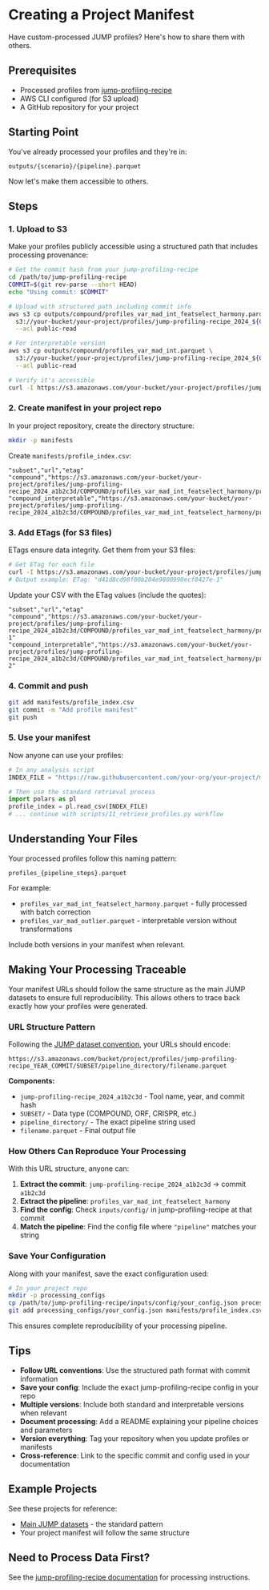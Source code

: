 # Creating a Project Manifest

Have custom-processed JUMP profiles? Here's how to share them with others.

## Prerequisites

- Processed profiles from [jump-profiling-recipe](https://github.com/broadinstitute/jump-profiling-recipe/blob/main/DOCUMENTATION.md)
- AWS CLI configured (for S3 upload)
- A GitHub repository for your project

## Starting Point

You've already processed your profiles and they're in:
```
outputs/{scenario}/{pipeline}.parquet
```

Now let's make them accessible to others.

## Steps

### 1. Upload to S3

Make your profiles publicly accessible using a structured path that includes processing provenance:

```bash
# Get the commit hash from your jump-profiling-recipe
cd /path/to/jump-profiling-recipe
COMMIT=$(git rev-parse --short HEAD)
echo "Using commit: $COMMIT"

# Upload with structured path including commit info
aws s3 cp outputs/compound/profiles_var_mad_int_featselect_harmony.parquet \
  s3://your-bucket/your-project/profiles/jump-profiling-recipe_2024_${COMMIT}/COMPOUND/profiles_var_mad_int_featselect_harmony/profiles_var_mad_int_featselect_harmony.parquet \
  --acl public-read

# For interpretable version
aws s3 cp outputs/compound/profiles_var_mad_int.parquet \
  s3://your-bucket/your-project/profiles/jump-profiling-recipe_2024_${COMMIT}/COMPOUND/profiles_var_mad_int_featselect_harmony/profiles_var_mad_int.parquet \
  --acl public-read

# Verify it's accessible
curl -I https://s3.amazonaws.com/your-bucket/your-project/profiles/jump-profiling-recipe_2024_${COMMIT}/COMPOUND/profiles_var_mad_int_featselect_harmony/profiles_var_mad_int_featselect_harmony.parquet
```

### 2. Create manifest in your project repo

In your project repository, create the directory structure:

```bash
mkdir -p manifests
```

Create `manifests/profile_index.csv`:

```csv
"subset","url","etag"
"compound","https://s3.amazonaws.com/your-bucket/your-project/profiles/jump-profiling-recipe_2024_a1b2c3d/COMPOUND/profiles_var_mad_int_featselect_harmony/profiles_var_mad_int_featselect_harmony.parquet",""
"compound_interpretable","https://s3.amazonaws.com/your-bucket/your-project/profiles/jump-profiling-recipe_2024_a1b2c3d/COMPOUND/profiles_var_mad_int_featselect_harmony/profiles_var_mad_int.parquet",""
```

### 3. Add ETags (for S3 files)

ETags ensure data integrity. Get them from your S3 files:

```bash
# Get ETag for each file
curl -I https://s3.amazonaws.com/your-bucket/your-project/profiles/jump-profiling-recipe_2024_a1b2c3d/COMPOUND/profiles_var_mad_int_featselect_harmony/profiles_var_mad_int_featselect_harmony.parquet | grep ETag
# Output example: ETag: "d41d8cd98f00b204e9800998ecf8427e-1"
```

Update your CSV with the ETag values (include the quotes):

```csv
"subset","url","etag"
"compound","https://s3.amazonaws.com/your-bucket/your-project/profiles/jump-profiling-recipe_2024_a1b2c3d/COMPOUND/profiles_var_mad_int_featselect_harmony/profiles_var_mad_int_featselect_harmony.parquet","d41d8cd98f00b204e9800998ecf8427e-1"
"compound_interpretable","https://s3.amazonaws.com/your-bucket/your-project/profiles/jump-profiling-recipe_2024_a1b2c3d/COMPOUND/profiles_var_mad_int_featselect_harmony/profiles_var_mad_int.parquet","a71b2c3d4e5f6789abcdef1234567890-2"
```

### 4. Commit and push

```bash
git add manifests/profile_index.csv
git commit -m "Add profile manifest"
git push
```

### 5. Use your manifest

Now anyone can use your profiles:

```python
# In any analysis script
INDEX_FILE = "https://raw.githubusercontent.com/your-org/your-project/main/manifests/profile_index.csv"

# Then use the standard retrieval process
import polars as pl
profile_index = pl.read_csv(INDEX_FILE)
# ... continue with scripts/11_retrieve_profiles.py workflow
```

## Understanding Your Files

Your processed profiles follow this naming pattern:
```
profiles_{pipeline_steps}.parquet
```

For example:
- `profiles_var_mad_int_featselect_harmony.parquet` - fully processed with batch correction
- `profiles_var_mad_outlier.parquet` - interpretable version without transformations

Include both versions in your manifest when relevant.

## Making Your Processing Traceable

Your manifest URLs should follow the same structure as the main JUMP datasets to ensure full reproducibility. This allows others to trace back exactly how your profiles were generated.

### URL Structure Pattern

Following the [JUMP dataset convention](../scripts/11_retrieve_profiles.py), your URLs should encode:

```
https://s3.amazonaws.com/bucket/project/profiles/jump-profiling-recipe_YEAR_COMMIT/SUBSET/pipeline_directory/filename.parquet
```

**Components:**
- `jump-profiling-recipe_2024_a1b2c3d` - Tool name, year, and commit hash
- `SUBSET/` - Data type (COMPOUND, ORF, CRISPR, etc.)
- `pipeline_directory/` - The exact pipeline string used
- `filename.parquet` - Final output file

### How Others Can Reproduce Your Processing

With this URL structure, anyone can:

1. **Extract the commit**: `jump-profiling-recipe_2024_a1b2c3d` → commit `a1b2c3d`
2. **Extract the pipeline**: `profiles_var_mad_int_featselect_harmony` 
3. **Find the config**: Check `inputs/config/` in jump-profiling-recipe at that commit
4. **Match the pipeline**: Find the config file where `"pipeline"` matches your string

### Save Your Configuration

Along with your manifest, save the exact configuration used:

```bash
# In your project repo
mkdir -p processing_configs
cp /path/to/jump-profiling-recipe/inputs/config/your_config.json processing_configs/
git add processing_configs/your_config.json manifests/profile_index.csv
```

This ensures complete reproducibility of your processing pipeline.

## Tips

- **Follow URL conventions**: Use the structured path format with commit information
- **Save your config**: Include the exact jump-profiling-recipe config in your repo
- **Multiple versions**: Include both standard and interpretable versions when relevant
- **Document processing**: Add a README explaining your pipeline choices and parameters
- **Version everything**: Tag your repository when you update profiles or manifests
- **Cross-reference**: Link to the specific commit and config used in your documentation

## Example Projects

See these projects for reference:
- [Main JUMP datasets](https://github.com/jump-cellpainting/datasets/blob/main/manifests/profile_index.csv) - the standard pattern
- Your project manifest will follow the same structure

## Need to Process Data First?

See the [jump-profiling-recipe documentation](https://github.com/broadinstitute/jump-profiling-recipe/blob/main/DOCUMENTATION.md) for processing instructions.